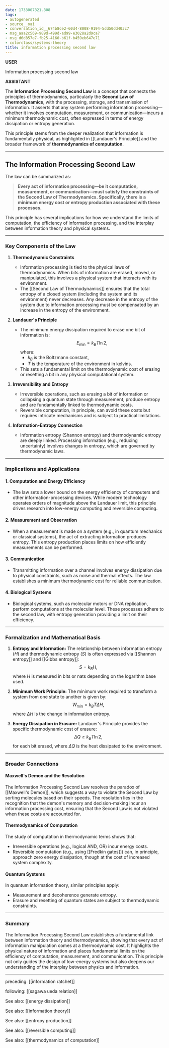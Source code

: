 ```yaml
---
date: 1733007821.808
tags:
- autogenerated
- source__oai
- conversation_id__674b8ce2-60d4-8008-9194-5dd50dd403c7
- msg_aaa2c569-989d-499d-ad99-e3028a2d9ca7
- msg_d6d857e7-fb25-4160-b61f-b459eb647e71
- colorclass/systems-theory
title: information processing second law
---
```


**USER**

Information processing second law


**ASSISTANT**

The **Information Processing Second Law** is a concept that connects the principles of thermodynamics, particularly the **Second Law of Thermodynamics**, with the processing, storage, and transmission of information. It asserts that any system performing information processing—whether it involves computation, measurement, or communication—incurs a minimum thermodynamic cost, often expressed in terms of energy dissipation or entropy generation.

This principle stems from the deeper realization that information is fundamentally physical, as highlighted in [[Landauer's Principle]] and the broader framework of **thermodynamics of computation**.

---

## The Information Processing Second Law

The law can be summarized as:

> **Every act of information processing—be it computation, measurement, or communication—must satisfy the constraints of the Second Law of Thermodynamics. Specifically, there is a minimum energy cost or entropy production associated with these processes.**

This principle has several implications for how we understand the limits of computation, the efficiency of information processing, and the interplay between information theory and physical systems.

---

### Key Components of the Law

1. **Thermodynamic Constraints**
   - Information processing is tied to the physical laws of thermodynamics. When bits of information are erased, moved, or manipulated, this involves a physical system that interacts with its environment.
   - The [[Second Law of Thermodynamics]] ensures that the total entropy of a closed system (including the system and its environment) never decreases. Any decrease in the entropy of the system due to information processing must be compensated by an increase in the entropy of the environment.

2. **Landauer's Principle**
   - The minimum energy dissipation required to erase one bit of information is:
     $$
     E_{\text{min}} = k_B T \ln 2,
     $$
     where:
     - $k_B$ is the Boltzmann constant,
     - $T$ is the temperature of the environment in kelvins.
   - This sets a fundamental limit on the thermodynamic cost of erasing or resetting a bit in any physical computational system.

3. **Irreversibility and Entropy**
   - Irreversible operations, such as erasing a bit of information or collapsing a quantum state through measurement, produce entropy and are fundamentally linked to thermodynamic costs.
   - Reversible computation, in principle, can avoid these costs but requires intricate mechanisms and is subject to practical limitations.

4. **Information-Entropy Connection**
   - Information entropy (Shannon entropy) and thermodynamic entropy are deeply linked. Processing information (e.g., reducing uncertainty) involves changes in entropy, which are governed by thermodynamic laws.

---

### Implications and Applications

#### 1. **Computation and Energy Efficiency**
   - The law sets a lower bound on the energy efficiency of computers and other information-processing devices. While modern technology operates orders of magnitude above the Landauer limit, this principle drives research into low-energy computing and reversible computing.

#### 2. **Measurement and Observation**
   - When a measurement is made on a system (e.g., in quantum mechanics or classical systems), the act of extracting information produces entropy. This entropy production places limits on how efficiently measurements can be performed.

#### 3. **Communication**
   - Transmitting information over a channel involves energy dissipation due to physical constraints, such as noise and thermal effects. The law establishes a minimum thermodynamic cost for reliable communication.

#### 4. **Biological Systems**
   - Biological systems, such as molecular motors or DNA replication, perform computations at the molecular level. These processes adhere to the second law, with entropy generation providing a limit on their efficiency.

---

### Formalization and Mathematical Basis

1. **Entropy and Information:**
   The relationship between information entropy ($H$) and thermodynamic entropy ($S$) is often expressed via [[Shannon entropy]] and [[Gibbs entropy]]:
   $$
   S = k_B H,
   $$
   where $H$ is measured in bits or nats depending on the logarithm base used.

2. **Minimum Work Principle:**
   The minimum work required to transform a system from one state to another is given by:
   $$
   W_{\text{min}} = k_B T \Delta H,
   $$
   where $\Delta H$ is the change in information entropy.

3. **Energy Dissipation in Erasure:**
   Landauer's Principle provides the specific thermodynamic cost of erasure:
   $$
   \Delta Q \geq k_B T \ln 2,
   $$
   for each bit erased, where $\Delta Q$ is the heat dissipated to the environment.

---

### Broader Connections

#### **Maxwell's Demon and the Resolution**
The Information Processing Second Law resolves the paradox of [[Maxwell's Demon]], which suggests a way to violate the Second Law by sorting molecules based on their speeds. The resolution lies in the recognition that the demon's memory and decision-making incur an information processing cost, ensuring that the Second Law is not violated when these costs are accounted for.

#### **Thermodynamics of Computation**
The study of computation in thermodynamic terms shows that:
   - Irreversible operations (e.g., logical AND, OR) incur energy costs.
   - Reversible computation (e.g., using [[Fredkin gates]]) can, in principle, approach zero energy dissipation, though at the cost of increased system complexity.

#### **Quantum Systems**
In quantum information theory, similar principles apply:
   - Measurement and decoherence generate entropy.
   - Erasure and resetting of quantum states are subject to thermodynamic constraints.

---

### Summary

The Information Processing Second Law establishes a fundamental link between information theory and thermodynamics, showing that every act of information manipulation comes at a thermodynamic cost. It highlights the physical nature of information and places fundamental limits on the efficiency of computation, measurement, and communication. This principle not only guides the design of low-energy systems but also deepens our understanding of the interplay between physics and information.


---

preceding: [[information ratchet]]  


following: [[sagawa ueda relation]]

See also: [[energy dissipation]]


See also: [[information theory]]


See also: [[entropy production]]


See also: [[reversible computing]]


See also: [[thermodynamics of computation]]